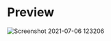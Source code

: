 # Preview
![Screenshot 2021-07-06 123206](https://user-images.githubusercontent.com/66781740/124564427-4caea600-de56-11eb-81e0-0020e416a26a.png)
